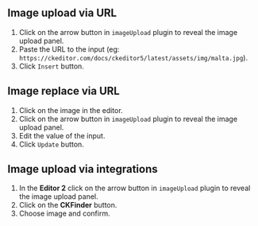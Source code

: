 ## Image upload via URL

1. Click on the arrow button in `imageUpload` plugin to reveal the image upload panel.
1. Paste the URL to the input (eg: `https://ckeditor.com/docs/ckeditor5/latest/assets/img/malta.jpg`).
1. Click `Insert` button.

## Image replace via URL

1. Click on the image in the editor.
1. Click on the arrow button in `imageUpload` plugin to reveal the image upload panel.
1. Edit the value of the input.
1. Click `Update` button.

## Image upload via integrations

1. In the **Editor 2** click on the arrow button in `imageUpload` plugin to reveal the image upload panel.
1. Click on the **CKFinder** button.
1. Choose image and confirm.
